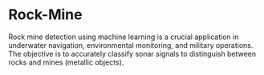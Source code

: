 # Rock-Mine
Rock mine detection using machine learning is a crucial application in underwater navigation, environmental monitoring, and military operations. The objective is to accurately classify sonar signals to distinguish between rocks and mines (metallic objects).
